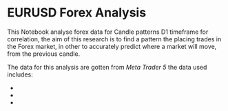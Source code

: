 # EURUSD Forex Analysis 

This Notebook analyse forex data for Candle patterns D1 timeframe for correlation, the aim of this research is to find a pattern the placing trades in the Forex market, in other to accurately predict where a market will move, from the previous candle.

The data for this analysis are gotten from *Meta Trader 5* the data used includes:



- [2020 EURUSD Daily Data from jan to dec]: /DataSet/EURUSD_Daily_202001020000_202012310000.csv	"2020"

- [2019 - 2020 EURUSD Daily Data from jan to dec]: /DataSet/EURUSD_Daily_201901020000_202012310000.csv	" 2019 - 2020"

- 



